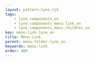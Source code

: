 ```yaml
---
layout: pattern-lyne.njk
tags: 
    - lyne_components_en
    - lyne_components_menu_link_en
    - lyne_components_menu_children_en
key: menu-link-lyne_en
title: Menu-Link
parent: menu-folder-lyne_en
keywords: menu-link
order: 400
---
```

